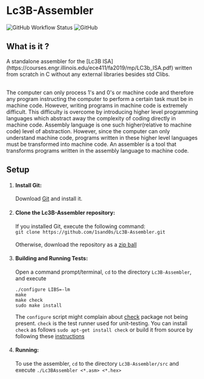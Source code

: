 # Lc3B-Assembler
![GitHub Workflow Status](https://img.shields.io/github/workflow/status/1sand0s/Lc3B-Assembler/Makefile%20CI)
![GitHub](https://img.shields.io/github/license/1sand0s/Lc3B-Assembler)

<h2> What is it ?</h2>
A standalone assembler for the [Lc3B ISA](https://courses.engr.illinois.edu/ece411/fa2019/mp/LC3b_ISA.pdf) written from scratch in C without any 
external libraries besides std Clibs. 

<br>The computer can only process 1's and 0's or machine code and therefore any program instructing 
the computer to perform a certain task must be in machine code. However, writing programs in machine code is extremely difficult. This 
difficulty is overcome by introducing higher level programming languages which abstract away the complexity of coding directly in machine code. 
Assembly language is one such higher(relative to machine code) level of abstraction. However, since the computer can only understand machine code, 
programs written in these higher level languages must be transformed into machine code. An assembler is a tool that transforms programs written in 
the assembly language to machine code. 

<h2>Setup</h2>

1. <h4>Install Git:</h4>

    Download [Git](http://git-scm.com/downloads) and install it.

2. <h4>Clone the Lc3B-Assembler repository:</h4>

    If you installed Git, execute the following command:<br> `git clone https://github.com/1sand0s/Lc3B-Assembler.git`<br><br>
    Otherwise, download the repository as a [zip ball](https://github.com/1sand0s/Lc3B-Assembler/archive/refs/heads/main.zip)

6. <h4>Building and Running Tests:</h4>

    Open a command prompt/terminal, `cd` to the directory `Lc3B-Assembler`, and execute
    ```
    ./configure LIBS=-lm
    make 
    make check
    sudo make install
    ```

    The `configure` script might complain about [check](https://libcheck.github.io/check/) package not being present. `check` is the test runner used for 
    unit-testing. You can install `check` as follows `sudo apt-get install check` or build it from source by following these [instructions](https://github.com/libcheck/check)

7. <h4>Running:</h4>

    To use the assembler, `cd` to the directory `Lc3B-Assembler/src` and execute `./Lc3BAssembler <*.asm> <*.hex>`
